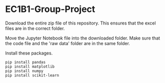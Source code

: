 # EC1B1-Group-Project

Download the entire zip file of this repository. This ensures that the excel files are in the correct folder.

Move the Jupyter Notebook file into the downloaded folder. Make sure that the code file and the 'raw data' folder are in the same folder.

Install these packages.
```
pip install pandas
pip install matplotlib
pip install numpy
pip install scikit-learn
```

